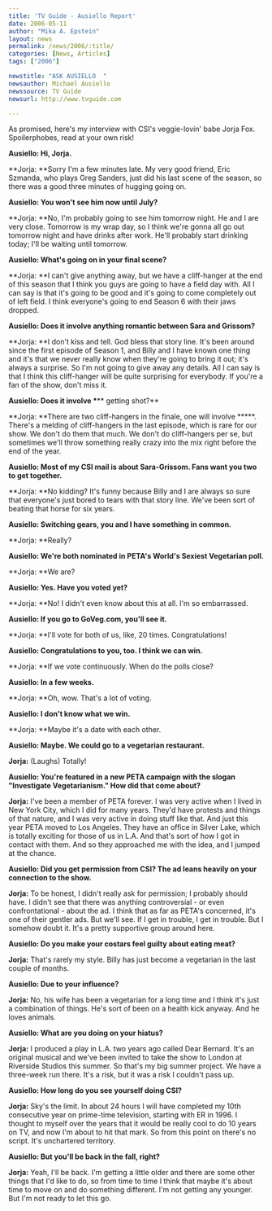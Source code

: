 ```yaml
---
title: 'TV Guide - Ausiello Report'
date: 2006-05-11
author: "Mika A. Epstein"
layout: news
permalink: /news/2006/:title/
categories: [News, Articles]
tags: ["2006"]

newstitle: "ASK AUSIELLO  "
newsauthor: Michael Ausiello
newssource: TV Guide
newsurl: http://www.tvguide.com

---
```


As promised, here's my interview with CSI's veggie-lovin' babe Jorja Fox. Spoilerphobes, read at your own risk!

**Ausiello: Hi, Jorja.**

**Jorja: **Sorry I'm a few minutes late. My very good friend, Eric Szmanda, who plays Greg Sanders, just did his last scene of the season, so there was a good three minutes of hugging going on.

**Ausiello: You won't see him now until July?**

**Jorja: **No, I'm probably going to see him tomorrow night. He and I are very close. Tomorrow is my wrap day, so I think we're gonna all go out tomorrow night and have drinks after work. He'll probably start drinking today; I'll be waiting until tomorrow.

**Ausiello: What's going on in your final scene?**

**Jorja: **I can't give anything away, but we have a cliff-hanger at the end of this season that I think you guys are going to have a field day with. All I can say is that it's going to be good and it's going to come completely out of left field. I think everyone's going to end Season 6 with their jaws dropped.

**Ausiello: Does it involve anything romantic between Sara and Grissom?**

**Jorja: **I don't kiss and tell. God bless that story line. It's been around since the first episode of Season 1, and Billy and I have known one thing and it's that we never really know when they're going to bring it out; it's always a surprise. So I'm not going to give away any details. All I can say is that I think this cliff-hanger will be quite surprising for everybody. If you're a fan of the show, don't miss it.

**Ausiello: Does it involve \***** getting shot?**

**Jorja: **There are two cliff-hangers in the finale, one will involve \*****. There's a melding of cliff-hangers in the last episode, which is rare for our show. We don't do them that much. We don't do cliff-hangers per se, but sometimes we'll throw something really crazy into the mix right before the end of the year.

**Ausiello: Most of my CSI mail is about Sara-Grissom. Fans want you two to get together.**

**Jorja: **No kidding? It's funny because Billy and I are always so sure that everyone's just bored to tears with that story line. We've been sort of beating that horse for six years.

**Ausiello: Switching gears, you and I have something in common.**

**Jorja: **Really?

**Ausiello: We're both nominated in PETA's World's Sexiest Vegetarian poll.**

**Jorja: **We are?

**Ausiello: Yes. Have you voted yet?**

**Jorja: **No! I didn't even know about this at all. I'm so embarrassed.

**Ausiello: If you go to GoVeg.com, you'll see it.**

**Jorja: **I'll vote for both of us, like, 20 times. Congratulations!

**Ausiello: Congratulations to you, too. I think we can win.**

**Jorja: **If we vote continuously. When do the polls close?

**Ausiello: In a few weeks.**

**Jorja: **Oh, wow. That's a lot of voting.

**Ausiello: I don't know what we win.**

**Jorja: **Maybe it's a date with each other.

**Ausiello: Maybe. We could go to a vegetarian restaurant.**

**Jorja:** (Laughs) Totally!

**Ausiello: You're featured in a new PETA campaign with the slogan "Investigate Vegetarianism." How did that come about?**

**Jorja:** I've been a member of PETA forever. I was very active when I lived in New York City, which I did for many years. They'd have protests and things of that nature, and I was very active in doing stuff like that. And just this year PETA moved to Los Angeles. They have an office in Silver Lake, which is totally exciting for those of us in L.A. And that's sort of how I got in contact with them. And so they approached me with the idea, and I jumped at the chance.

**Ausiello: Did you get permission from CSI? The ad leans heavily on your connection to the show.**

**Jorja:** To be honest, I didn't really ask for permission; I probably should have. I didn't see that there was anything controversial - or even confrontational - about the ad. I think that as far as PETA's concerned, it's one of their gentler ads. But we'll see. If I get in trouble, I get in trouble. But I somehow doubt it. It's a pretty supportive group around here.

**Ausiello: Do you make your costars feel guilty about eating meat?**

**Jorja:** That's rarely my style. Billy has just become a vegetarian in the last couple of months.

**Ausiello: Due to your influence?**

**Jorja:** No, his wife has been a vegetarian for a long time and I think it's just a combination of things. He's sort of been on a health kick anyway. And he loves animals.

**Ausiello: What are you doing on your hiatus?**

**Jorja:** I produced a play in L.A. two years ago called Dear Bernard. It's an original musical and we've been invited to take the show to London at Riverside Studios this summer. So that's my big summer project. We have a three-week run there. It's a risk, but it was a risk I couldn't pass up.

**Ausiello: How long do you see yourself doing CSI?**

**Jorja:** Sky's the limit. In about 24 hours I will have completed my 10th consecutive year on prime-time television, starting with ER in 1996. I thought to myself over the years that it would be really cool to do 10 years on TV, and now I'm about to hit that mark. So from this point on there's no script. It's unchartered territory.

**Ausiello: But you'll be back in the fall, right?**

**Jorja:** Yeah, I'll be back. I'm getting a little older and there are some other things that I'd like to do, so from time to time I think that maybe it's about time to move on and do something different. I'm not getting any younger. But I'm not ready to let this go.

